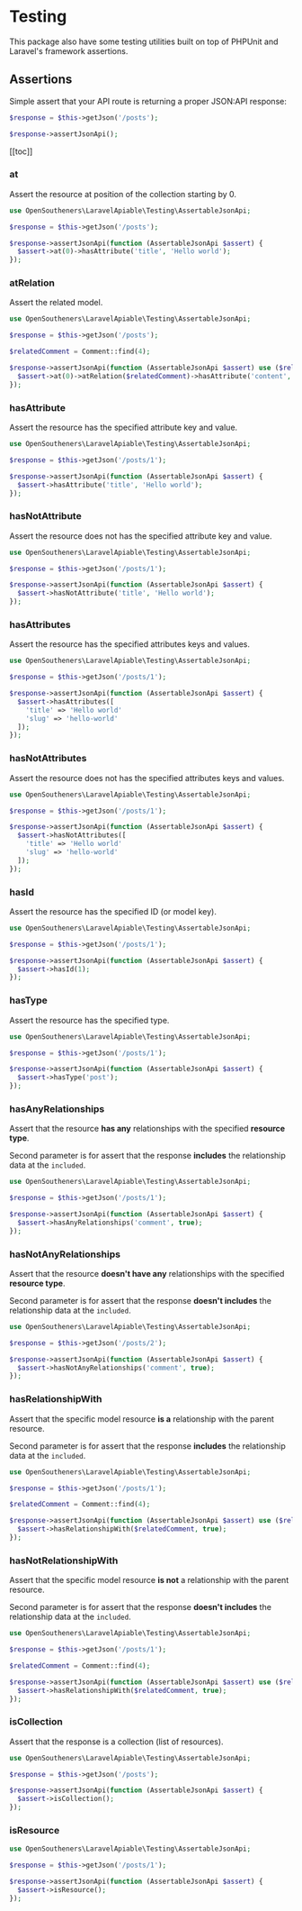 # Testing

This package also have some testing utilities built on top of PHPUnit and Laravel's framework assertions.

## Assertions

Simple assert that your API route is returning a proper JSON:API response:

```php
$response = $this->getJson('/posts');

$response->assertJsonApi();
```

[[toc]]

### at

Assert the resource at position of the collection starting by 0.

```php
use OpenSoutheners\LaravelApiable\Testing\AssertableJsonApi;

$response = $this->getJson('/posts');

$response->assertJsonApi(function (AssertableJsonApi $assert) {
  $assert->at(0)->hasAttribute('title', 'Hello world');
});
```

### atRelation

Assert the related model.

```php
use OpenSoutheners\LaravelApiable\Testing\AssertableJsonApi;

$response = $this->getJson('/posts');

$relatedComment = Comment::find(4);

$response->assertJsonApi(function (AssertableJsonApi $assert) use ($relatedComment) {
  $assert->at(0)->atRelation($relatedComment)->hasAttribute('content', 'Foo bar');
});
```

### hasAttribute

Assert the resource has the specified attribute key and value.

```php
use OpenSoutheners\LaravelApiable\Testing\AssertableJsonApi;

$response = $this->getJson('/posts/1');

$response->assertJsonApi(function (AssertableJsonApi $assert) {
  $assert->hasAttribute('title', 'Hello world');
});
```

### hasNotAttribute <Badge type="tip" text="1.1.0" vertical="middle" />

Assert the resource does not has the specified attribute key and value.

```php
use OpenSoutheners\LaravelApiable\Testing\AssertableJsonApi;

$response = $this->getJson('/posts/1');

$response->assertJsonApi(function (AssertableJsonApi $assert) {
  $assert->hasNotAttribute('title', 'Hello world');
});
```

### hasAttributes

Assert the resource has the specified attributes keys and values.

```php
use OpenSoutheners\LaravelApiable\Testing\AssertableJsonApi;

$response = $this->getJson('/posts/1');

$response->assertJsonApi(function (AssertableJsonApi $assert) {
  $assert->hasAttributes([
    'title' => 'Hello world'
    'slug' => 'hello-world'
  ]);
});
```

### hasNotAttributes <Badge type="tip" text="1.1.0" vertical="middle" />

Assert the resource does not has the specified attributes keys and values.

```php
use OpenSoutheners\LaravelApiable\Testing\AssertableJsonApi;

$response = $this->getJson('/posts/1');

$response->assertJsonApi(function (AssertableJsonApi $assert) {
  $assert->hasNotAttributes([
    'title' => 'Hello world'
    'slug' => 'hello-world'
  ]);
});
```

### hasId

Assert the resource has the specified ID (or model key).

```php
use OpenSoutheners\LaravelApiable\Testing\AssertableJsonApi;

$response = $this->getJson('/posts/1');

$response->assertJsonApi(function (AssertableJsonApi $assert) {
  $assert->hasId(1);
});
```

### hasType

Assert the resource has the specified type.

```php
use OpenSoutheners\LaravelApiable\Testing\AssertableJsonApi;

$response = $this->getJson('/posts/1');

$response->assertJsonApi(function (AssertableJsonApi $assert) {
  $assert->hasType('post');
});
```

### hasAnyRelationships

Assert that the resource **has any** relationships with the specified **resource type**.

Second parameter is for assert that the response **includes** the relationship data at the `included`.

```php
use OpenSoutheners\LaravelApiable\Testing\AssertableJsonApi;

$response = $this->getJson('/posts/1');

$response->assertJsonApi(function (AssertableJsonApi $assert) {
  $assert->hasAnyRelationships('comment', true);
});
```

### hasNotAnyRelationships

Assert that the resource **doesn't have any** relationships with the specified **resource type**.

Second parameter is for assert that the response **doesn't includes** the relationship data at the `included`.

```php
use OpenSoutheners\LaravelApiable\Testing\AssertableJsonApi;

$response = $this->getJson('/posts/2');

$response->assertJsonApi(function (AssertableJsonApi $assert) {
  $assert->hasNotAnyRelationships('comment', true);
});
```

### hasRelationshipWith

Assert that the specific model resource **is a** relationship with the parent resource.

Second parameter is for assert that the response **includes** the relationship data at the `included`.

```php
use OpenSoutheners\LaravelApiable\Testing\AssertableJsonApi;

$response = $this->getJson('/posts/1');

$relatedComment = Comment::find(4);

$response->assertJsonApi(function (AssertableJsonApi $assert) use ($relatedComment) {
  $assert->hasRelationshipWith($relatedComment, true);
});
```

### hasNotRelationshipWith

Assert that the specific model resource **is not** a relationship with the parent resource.

Second parameter is for assert that the response **doesn't includes** the relationship data at the `included`.

```php
use OpenSoutheners\LaravelApiable\Testing\AssertableJsonApi;

$response = $this->getJson('/posts/1');

$relatedComment = Comment::find(4);

$response->assertJsonApi(function (AssertableJsonApi $assert) use ($relatedComment) {
  $assert->hasRelationshipWith($relatedComment, true);
});
```

### isCollection

Assert that the response is a collection (list of resources).

```php
use OpenSoutheners\LaravelApiable\Testing\AssertableJsonApi;

$response = $this->getJson('/posts');

$response->assertJsonApi(function (AssertableJsonApi $assert) {
  $assert->isCollection();
});
```

### isResource

```php
use OpenSoutheners\LaravelApiable\Testing\AssertableJsonApi;

$response = $this->getJson('/posts/1');

$response->assertJsonApi(function (AssertableJsonApi $assert) {
  $assert->isResource();
});
```